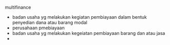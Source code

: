 multifinance
- badan usaha yg melakukan kegiatan pembiayaan dalam bentuk penyedian dana atau barang modal
- perusahaan pmebiayaan
- badan usaha yg melakukan kegeiatan pembiayaan barang dan atau jasa
- 
